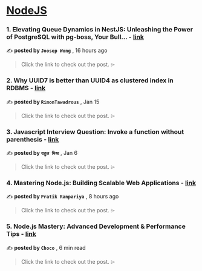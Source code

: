 
<h1><a href=https://medium.com/tag/nodejs/recommended target="_blank" rel="noopener noreferrer">NodeJS</a></h1>
<h3>1. Elevating Queue Dynamics in NestJS: Unleashing the Power of PostgreSQL with pg-boss, Your Bull… - <a href=https://medium.com/@joosepwong/implementing-a-robust-queue-system-in-nestjs-with-postgresql-an-alternative-to-bull-f55aad366912?source=tag_recommended_feed---------0-84----------nodejs----------1c6c7cc8_ecdb_47d6_8b5d_3fb931690079------- target="_blank" rel="noopener noreferrer">link</a></h3>

✍️ **posted by `Joosep Wong`** <date> , 16 hours ago</date>

<blockquote>Click the link to check out the post. ⌲</blockquote>

<h3>2. Why UUID7 is better than UUID4 as clustered index in RDBMS - <a href=https://medium.com/@rtawadrous/why-uuid7-is-better-than-uuid4-as-clustered-index-edb02bf70056?source=tag_recommended_feed---------1-107----------nodejs----------1c6c7cc8_ecdb_47d6_8b5d_3fb931690079------- target="_blank" rel="noopener noreferrer">link</a></h3>

✍️ **posted by `RimonTawadrous`** <date> , Jan 15</date>

<blockquote>Click the link to check out the post. ⌲</blockquote>

<h3>3. Javascript Interview Question: Invoke a function without parenthesis - <a href=https://medium.com/@rahuulmiishra/javascript-interview-question-invoke-a-function-without-parenthesis-17a5dc1d20e7?source=tag_recommended_feed---------2-85----------nodejs----------1c6c7cc8_ecdb_47d6_8b5d_3fb931690079------- target="_blank" rel="noopener noreferrer">link</a></h3>

✍️ **posted by `राहुल मिश्रा`** <date> , Jan 6</date>

<blockquote>Click the link to check out the post. ⌲</blockquote>

<h3>4. Mastering Node.js: Building Scalable Web Applications - <a href=https://medium.com/@pratikranpariya007/mastering-node-js-building-scalable-web-applications-9fd3c3704563?source=tag_recommended_feed---------3-84----------nodejs----------1c6c7cc8_ecdb_47d6_8b5d_3fb931690079------- target="_blank" rel="noopener noreferrer">link</a></h3>

✍️ **posted by `Pratik Ranpariya`** <date> , 8 hours ago</date>

<blockquote>Click the link to check out the post. ⌲</blockquote>

<h3>5. Node.js Mastery: Advanced Development & Performance Tips - <a href=https://medium.com/@Choco23/node-js-mastery-advanced-development-performance-tips-da07355c1e8a?source=tag_recommended_feed---------4-107----------nodejs----------1c6c7cc8_ecdb_47d6_8b5d_3fb931690079------- target="_blank" rel="noopener noreferrer">link</a></h3>

✍️ **posted by `Choco`** <date> , 6 min read</date>

<blockquote>Click the link to check out the post. ⌲</blockquote>

